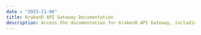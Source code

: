 ```yaml
---
date : "2023-11-06"
title: KrakenD API Gateway Documentation
description: Access the documentation for KrakenD API Gateway, including guides, tutorials, and reference materials for its implementation
---
```

